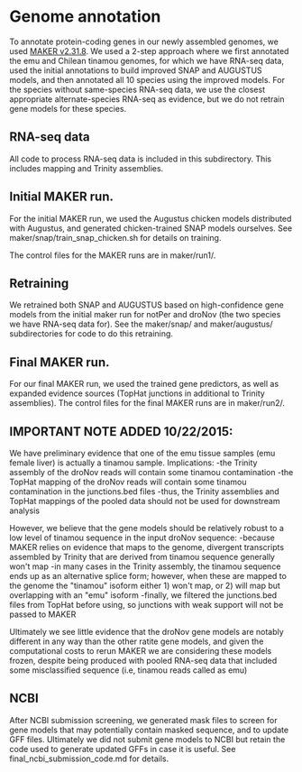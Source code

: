 Genome annotation
===============

To annotate protein-coding genes in our newly assembled genomes, we used [MAKER v2.31.8](http://www.yandell-lab.org/software/maker.html).
We used a 2-step approach where we first annotated the emu and Chilean tinamou genomes, 
for which we have RNA-seq data, used the initial annotations to build improved SNAP and AUGUSTUS 
models, and then annotated all 10 species using the improved models. For the species without
same-species RNA-seq data, we use the closest appropriate alternate-species RNA-seq as 
evidence, but we do not retrain gene models for these species. 

RNA-seq data
------------

All code to process RNA-seq data is included in this subdirectory. This includes mapping and Trinity assemblies.


Initial MAKER run.
------------------

For the initial MAKER run, we used the Augustus chicken models distributed with Augustus, and
generated chicken-trained SNAP models ourselves. See maker/snap/train_snap_chicken.sh for details on
training.

The control files for the MAKER runs are in maker/run1/.

Retraining
----------

We retrained both SNAP and AUGUSTUS based on high-confidence gene models from the initial maker run for
notPer and droNov (the two species we have RNA-seq data for). See the maker/snap/ and maker/augustus/ subdirectories
for code to do this retraining.

Final MAKER run.
----------------

For our final MAKER run, we used the trained gene predictors, as well as expanded evidence sources (TopHat junctions
in additional to Trinity assemblies). The control files for the final MAKER runs are in maker/run2/.

IMPORTANT NOTE ADDED 10/22/2015:
--------
We have preliminary evidence that one of the emu tissue samples (emu female liver) is actually a tinamou sample. Implications:
-the Trinity assembly of the droNov reads will contain some tinamou contamination
-the TopHat mapping of the droNov reads will contain some tinamou contamination in the junctions.bed files
-thus, the Trinity assemblies and TopHat mappings of the pooled data should not be used for downstream analysis

However, we believe that the gene models should be relatively robust to a low level of tinamou sequence in the input droNov sequence:
-because MAKER relies on evidence that maps to the genome, divergent transcripts assembled by Trinity that are derived from tinamou sequence generally won't map
-in many cases in the Trinity assembly, the tinamou sequence ends up as an alternative splice form; however, when these are mapped to the genome the "tinamou" isoform either 1) won't map, or 2) will map but overlapping with an "emu" isoform
-finally, we filtered the junctions.bed files from TopHat before using, so junctions with weak support will not be passed to MAKER

Ultimately we see little evidence that the droNov gene models are notably different in any way than the other ratite gene models, and given the computational costs to rerun MAKER we are considering these models frozen, despite being produced with pooled RNA-seq data that included some misclassified sequence (i.e, tinamou reads called as emu)


NCBI
-----

After NCBI submission screening, we generated mask files to screen for gene models that may potentially contain masked sequence, and to update GFF files. Ultimately we did not submit gene models to NCBI but retain the code used to generate updated GFFs in case it is useful. See final_ncbi_submission_code.md for details.


